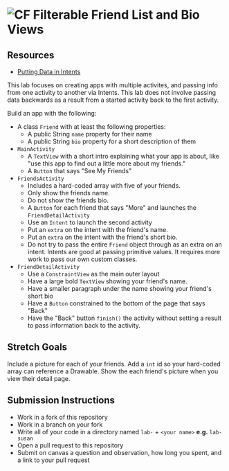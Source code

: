# ![CF](http://i.imgur.com/7v5ASc8.png) Filterable Friend List and Bio Views

## Resources  
* [Putting Data in Intents](https://developer.android.com/guide/components/intents-filters.html)

This lab focuses on creating apps with multiple activites, and passing info
from one activity to another via Intents. This lab does not involve passing
data backwards as a result from a started activity back to the first activity.

Build an app with the following:

* A class `Friend` with at least the following properties:
  * A public String `name` property for their name
  * A public String `bio` property for a short description of them
* `MainActivity`
  * A `TextView` with a short intro explaining what your app is about, like
    "use this app to find out a little more about my friends."
  * A `Button` that says "See My Friends"
* `FriendsActivity`
  * Includes a hard-coded array with five of your friends.
  * Only show the friends name.
  * Do not show the friends bio.
  * A `Button` for each friend that says "More" and launches the
    `FriendDetailActivity`
  * Use an `Intent` to launch the second activity
  * Put an `extra` on the intent with the friend's name.
  * Put an `extra` on the intent with the friend's short bio.
  * Do not try to pass the entire `Friend` object through as an extra on an
    intent. Intents are good at passing primitive values. It requires more work
    to pass our own custom classes.
* `FriendDetailActivity`
  * Use a `ConstraintView` as the main outer layout
  * Have a large bold `TextView` showing your friend's name.
  * Have a smaller paragraph under the name showing your friend's short bio
  * Have a `Button` constrained to the bottom of the page that says "Back"
  * Have the "Back" button `finish()` the activity without setting a result
    to pass information back to the activity.
  
## Stretch Goals
Include a picture for each of your friends. Add a `int` id so your hard-coded
array can reference a Drawable. Show the each friend's picture when you view
their detail page.

## Submission Instructions
* Work in a fork of this repository
* Work in a branch on your fork
* Write all of your code in a directory named `lab-` + `<your name>` **e.g.** `lab-susan`
* Open a pull request to this repository
* Submit on canvas a question and observation, how long you spent, and a link to
  your pull request
